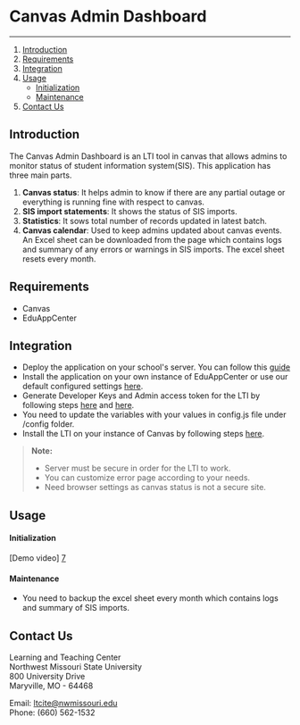 
# Canvas Admin Dashboard
-------------

1. [Introduction](#introduction)
2. [Requirements](#requirements)
3. [Integration](#integration)
4. [Usage](#usage)
   - [Initialization](#initialization)
   - [Maintenance](#maintenance)
5. [Contact Us](#contact-us)

## Introduction

The Canvas Admin Dashboard is an LTI tool in canvas that allows admins to monitor status of student information system(SIS). This application has three main parts. 
1. **Canvas status**: It helps admin to know if there are any partial outage or everything is running fine with respect to canvas.
2.  **SIS import statements**: It shows the status of SIS imports.
3. **Statistics**: It sows total number of records updated in latest batch.
4. **Canvas calendar**: Used to keep admins updated about canvas events.
An Excel sheet can be downloaded from the page which contains logs and summary of any errors or warnings in SIS imports. The excel sheet resets every month.

## Requirements
- Canvas
- EduAppCenter

## Integration
- Deploy the application on your school's server. You can follow this [guide][2]
- Install the application on your own instance of EduAppCenter or use our default configured settings [here][3]. 
- Generate Developer Keys and Admin access token for the LTI by following steps [here][4] and [here][5].
- You need to update the variables with your values in config.js file under /config folder.
- Install the LTI on your instance of Canvas by following steps [here][6].

> **Note:**
> - Server must be secure in order for the LTI to work.
> - You can customize error page according to your needs.
> - Need browser settings as canvas status is not a secure  site.

## Usage
#### Initialization
[Demo video] [7]
#### Maintenance
- You need to backup the excel sheet every month which contains logs and summary of SIS imports.

## Contact Us
Learning and Teaching Center  
Northwest Missouri State University  
800 University Drive  
Maryville, MO - 64468  

Email: [ltcite@nwmissouri.edu](ltcite@nwmissouri.edu)  
Phone: (660) 562-1532

[1]: https://canvas.instructure.com/
[2]: https://www.digitalocean.com/community/tutorials/how-to-set-up-a-node-js-application-for-production-on-ubuntu-16-04
[3]: http://eduappcenter.com/
[4]: https://community.canvaslms.com/docs/DOC-10864-4214441833
[5]: https://community.canvaslms.com/docs/DOC-10806-4214724194
[6]: https://community.canvaslms.com/docs/DOC-10756-421474559
[7]: https://youtu.be/h-01gYxlcE8
